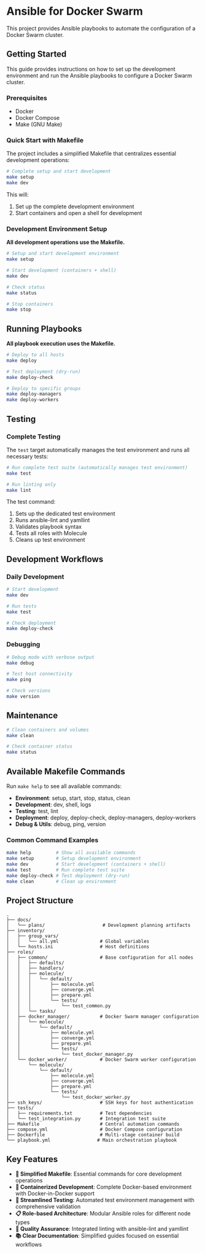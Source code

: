 # Ansible for Docker Swarm

This project provides Ansible playbooks to automate the configuration of a Docker Swarm cluster.

## Getting Started

This guide provides instructions on how to set up the development environment and run the Ansible playbooks to configure a Docker Swarm cluster.

### Prerequisites

- Docker
- Docker Compose
- Make (GNU Make)

### Quick Start with Makefile

The project includes a simplified Makefile that centralizes essential development operations:

```bash
# Complete setup and start development
make setup
make dev
```

This will:
1. Set up the complete development environment
2. Start containers and open a shell for development

### Development Environment Setup

**All development operations use the Makefile.**

```bash
# Setup and start development environment
make setup

# Start development (containers + shell)
make dev

# Check status
make status

# Stop containers
make stop
```

## Running Playbooks

**All playbook execution uses the Makefile.**

```bash
# Deploy to all hosts
make deploy

# Test deployment (dry-run)
make deploy-check

# Deploy to specific groups
make deploy-managers
make deploy-workers
```

## Testing

### Complete Testing

The `test` target automatically manages the test environment and runs all necessary tests:

```bash
# Run complete test suite (automatically manages test environment)
make test

# Run linting only
make lint
```

The test command:
1. Sets up the dedicated test environment
2. Runs ansible-lint and yamllint
3. Validates playbook syntax
4. Tests all roles with Molecule
5. Cleans up test environment

## Development Workflows

### Daily Development

```bash
# Start development
make dev

# Run tests
make test

# Check deployment
make deploy-check
```

### Debugging

```bash
# Debug mode with verbose output
make debug

# Test host connectivity
make ping

# Check versions
make version
```

## Maintenance

```bash
# Clean containers and volumes
make clean

# Check container status
make status
```

## Available Makefile Commands

Run `make help` to see all available commands:

- **Environment**: setup, start, stop, status, clean
- **Development**: dev, shell, logs  
- **Testing**: test, lint
- **Deployment**: deploy, deploy-check, deploy-managers, deploy-workers
- **Debug & Utils**: debug, ping, version

### Common Command Examples

```bash
make help         # Show all available commands
make setup        # Setup development environment
make dev          # Start development (containers + shell)
make test         # Run complete test suite
make deploy-check # Test deployment (dry-run)
make clean        # Clean up environment
```

## Project Structure

```
.
├── docs/
│   └── plans/                     # Development planning artifacts
├── inventory/
│   ├── group_vars/
│   │   └── all.yml               # Global variables
│   └── hosts.ini                 # Host definitions
├── roles/
│   ├── common/                   # Base configuration for all nodes
│   │   ├── defaults/
│   │   ├── handlers/
│   │   ├── molecule/
│   │   │   └── default/
│   │   │       ├── molecule.yml
│   │   │       ├── converge.yml
│   │   │       ├── prepare.yml
│   │   │       └── tests/
│   │   │           └── test_common.py
│   │   └── tasks/
│   ├── docker_manager/           # Docker Swarm manager configuration
│   │   └── molecule/
│   │       └── default/
│   │           ├── molecule.yml
│   │           ├── converge.yml
│   │           ├── prepare.yml
│   │           └── tests/
│   │               └── test_docker_manager.py
│   └── docker_worker/            # Docker Swarm worker configuration
│       └── molecule/
│           └── default/
│               ├── molecule.yml
│               ├── converge.yml
│               ├── prepare.yml
│               └── tests/
│                   └── test_docker_worker.py
├── ssh_keys/                     # SSH keys for host authentication
├── tests/
│   ├── requirements.txt          # Test dependencies
│   └── test_integration.py       # Integration test suite
├── Makefile                      # Central automation commands
├── compose.yml                   # Docker Compose configuration
├── Dockerfile                    # Multi-stage container build
└── playbook.yml                 # Main orchestration playbook
```

## Key Features

- **🚀 Simplified Makefile**: Essential commands for core development operations
- **🐳 Containerized Development**: Complete Docker-based environment with Docker-in-Docker support  
- **🧪 Streamlined Testing**: Automated test environment management with comprehensive validation
- **📋 Role-based Architecture**: Modular Ansible roles for different node types
- **🔧 Quality Assurance**: Integrated linting with ansible-lint and yamllint
- **📚 Clear Documentation**: Simplified guides focused on essential workflows
